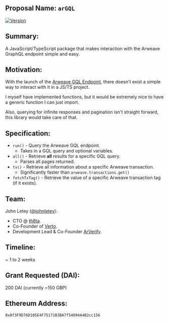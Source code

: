 ## Proposal Name: `arGQL`

[![Version](https://img.shields.io/npm/v/ar-gql?style=flat&colorA=000000&colorB=000000)](https://www.npmjs.com/package/ar-gql)

## Summary:

A JavaScript/TypeScript package that makes interaction with the Arweave GraphQL endpoint simple and easy.

## Motivation:

With the launch of the [Arweave GQL Endpoint](https://arweave.net/graphql), there doesn't exist a simple way to interact with it in a JS/TS project.

I myself have implemented functions, but it would be extremely nice to have a generic function I can just import.

Also, querying for infinite responses and pagination isn't straight forward, this library would take care of that.

## Specification:

- `run()` - Query the Arweave GQL endpoint.
  - Takes in a GQL query and optional variables.
- `all()` - Retrieve **all** results for a specific GQL query.
  - Parses all pages returned.
- `tx()` - Retrieve all information about a specific Arweave transaction.
  - Significantly faster than `arweave.transactions.get()`
- `fetchTxTag()` - Retrieve the value of a specific Arweave transaction tag (if it exists).

## Team:

John Letey ([@johnletey](https://github.com/johnletey)):

- CTO @ [th8ta](https://th8ta.org).
- Co-Founder of [Verto](https://verto.exchange).
- Development Lead & Co-Founder [ArVerify](https://github.com/ArVerify).

## Timeline:

~ 1 to 2 weeks

## Grant Requested (DAI):

200 DAI (currently ~150 GBP)

## Ethereum Address:

`0x0f3F9D76D105E4F75171B3BA7f54094A4B2cc156`
